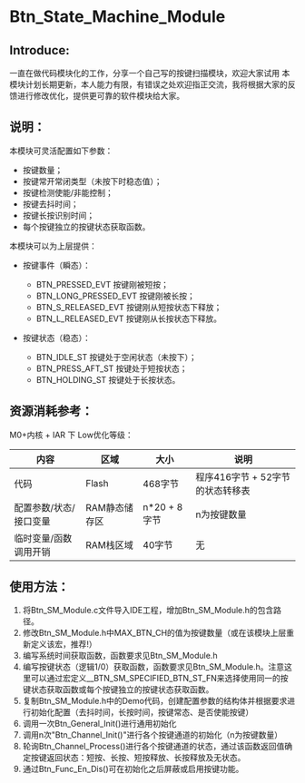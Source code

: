 # Btn_State_Machine_Module
## Introduce:
一直在做代码模块化的工作，分享一个自己写的按键扫描模块，欢迎大家试用
本模块计划长期更新，本人能力有限，有错误之处欢迎指正交流，我将根据大家的反馈进行修改优化，提供更可靠的软件模块给大家。

## 说明：
本模块可灵活配置如下参数：
* 按键数量；
* 按键常开常闭类型（未按下时稳态值）；
* 按键检测使能/非能控制；
* 按键去抖时间；
* 按键长按识别时间；
* 每个按键独立的按键状态获取函数。
   
本模块可以为上层提供：
* 按键事件（瞬态）：
  * BTN_PRESSED_EVT        按键刚被短按；
  * BTN_LONG_PRESSED_EVT   按键刚被长按；
  * BTN_S_RELEASED_EVT     按键刚从短按状态下释放；
  * BTN_L_RELEASED_EVT     按键刚从长按状态下释放。
  
* 按键状态（稳态）：
  * BTN_IDLE_ST            按键处于空闲状态（未按下）；
  * BTN_PRESS_AFT_ST       按键处于短按状态；
  * BTN_HOLDING_ST         按键处于长按状态。

## 资源消耗参考：
M0+内核 + IAR 下 Low优化等级：  

 内容 | 区域 | 大小 | 说明                                                  
 ------------ | ------------ | ------------ | -------------
 代码 | Flash | 468字节 | 程序416字节 + 52字节的状态转移表                                                    
 配置参数/状态/接口变量 | RAM静态储存区 | n*20 + 8字节 | n为按键数量  
 临时变量/函数调用开销 | RAM栈区域 | 40字节 | 无   
         
## 使用方法：
1. 将Btn_SM_Module.c文件导入IDE工程，增加Btn_SM_Module.h的包含路径。
2. 修改Btn_SM_Module.h中MAX_BTN_CH的值为按键数量（或在该模块上层重新定义该宏，推荐!）
3. 编写系统时间获取函数，函数要求见Btn_SM_Module.h
4. 编写按键状态（逻辑1/0）获取函数，函数要求见Btn_SM_Module.h。注意这里可以通过宏定义__BTN_SM_SPECIFIED_BTN_ST_FN来选择使用同一的按键状态获取函数或每个按键独立的按键状态获取函数。
5. 复制Btn_SM_Module.h中的Demo代码，创建配置参数的结构体并根据要求进行初始化配置（去抖时间，长按时间，按键常态、是否使能按键）
6. 调用一次Btn_General_Init()进行通用初始化
7. 调用n次"Btn_Channel_Init()"进行各个按键通道的初始化（n为按键数量）
8. 轮询Btn_Channel_Process()进行各个按键通道的状态，通过该函数返回值确定按键返回状态：短按、长按、短按释放、长按释放及无状态。
9. 通过Btn_Func_En_Dis()可在初始化之后屏蔽或启用按键功能。
